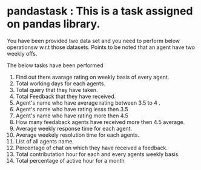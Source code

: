 # pandastask : This is a task assigned on pandas library.

You have been provided two data set and you need to perform below operationsw w.r.t those datasets. 
Points to be noted that an agent have two weekly offs.

The below tasks have been performed

1.	Find out there avarage rating on weekly basis of every agent.
2.	Total working days for each agents. 
3. 	Total query that they have taken.
4. 	Total Feedback that they have received.
5. 	Agent's name who have average rating between 3.5 to 4 .
6. 	Agent's name who have rating lesss then 3.5 
7.	Agent's name who have rating more then 4.5 
8. 	How many feedaback agents have received more then 4.5 average.
9. 	Average weekly response time for each agent.
10. Average weekely resolution time for each agents.
11. List of all agents name.
12. Percentage of chat on which they have received a feedback.
13. Total contributation hour for each and every agents weekly basis.
14. Total percentage of active hour for a month
